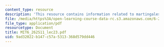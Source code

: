 ```yaml
---
content_type: resource
description: 'This resource contains information related to martingales. '
file: /media/https%3A/open-learning-course-data-rc.s3.amazonaws.com/6-262-discrete-stochastic-processes-spring-2011/9ad32022b147c57a5313368d579dd446_MIT6_262S11_lec23.pdf
file_type: application/pdf
resourcetype: Document
title: MIT6_262S11_lec23.pdf
uid: 9ad32022-b147-c57a-5313-368d579dd446
---
```

